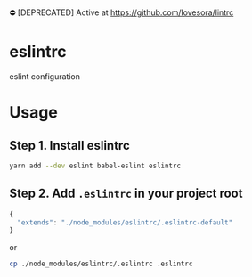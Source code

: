 :no_entry: [DEPRECATED] Active at https://github.com/lovesora/lintrc

# eslintrc
eslint configuration

# Usage
## Step 1. Install eslintrc
```bash
yarn add --dev eslint babel-eslint eslintrc
```

## Step 2. Add `.eslintrc` in your project root
```js
{
  "extends": "./node_modules/eslintrc/.eslintrc-default"
}
```

or
```bash
cp ./node_modules/eslintrc/.eslintrc .eslintrc
```

